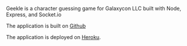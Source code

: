 Geekle is a character guessing game for Galaxycon LLC built with Node, Express, and Socket.io

The application is built on [Github](https://github.com/drewamunat2/summer22/tree/main/geekle.git)

The application is deployed on [Heroku](https://geekle-drewamunat2.herokuapp.com/).
